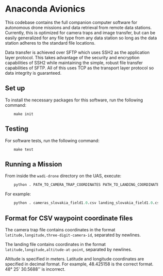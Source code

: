 # Anaconda Avionics

This codebase contains the full companion computer software for autonomous drone missions and data retrieval from
remote data stations. Currently, this is optimized for camera traps and image transfer, but can be easily generalized
for any file type from any data station so long as the data station adheres to the standard file locations.

Data transfer is achieved over SFTP which uses SSH2 as the application layer protocol. This takes advantage of the security
and encryption capabilities of SSH2 while maintaining the simple, robust file transfer capabilities of SFTP. All of this
uses TCP as the transport layer protocol so data integrity is guaranteed.


## Set up

To install the necessary packages for this software, run the following command:

```
    make init
```

## Testing

For software tests, run the following command:

```
    make test
```

## Running a Mission

From inside the `wadi-drone` directory on the UAS, execute:

```python
    python . PATH_TO_CAMERA_TRAP_COORDINATES PATH_TO_LANDING_COORDINATES
```

For example:

```python
    python . cameras_slovakia_field1.0.csv landing_slovakia_field1.0.csv
```

## Format for CSV waypoint coordinate files

The camera trap file contains coordinates in the format `latitude,longitude,three-digit-camera-id`, separated by newlines.

The landing file contains coordinates in the format `latitude,longitude,altitude-at-point`, separated by newlines.

Altitude is specified in meters. Latitude and longitude coordinates are specified in decimal format. For example, 48.425158 is the correct format. 48° 25' 30.5688'' is incorrect.
